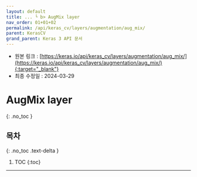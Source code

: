 ```yaml
---
layout: default
title: ... └ b> AugMix layer
nav_order: 01+01+02
permalink: /api/keras_cv/layers/augmentation/aug_mix/
parent: KerasCV
grand_parent: Keras 3 API 문서
---
```


* 원본 링크 : [https://keras.io/api/keras_cv/layers/augmentation/aug_mix/](https://keras.io/api/keras_cv/layers/augmentation/aug_mix/){:target="_blank"}
* 최종 수정일 : 2024-03-29

# AugMix layer
{: .no_toc }

## 목차
{: .no_toc .text-delta }

1. TOC
{:toc}

---
